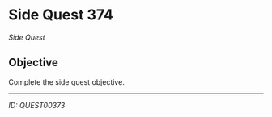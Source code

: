 # Side Quest 374

*Side Quest*

## Objective
Complete the side quest objective.

---
*ID: QUEST00373*